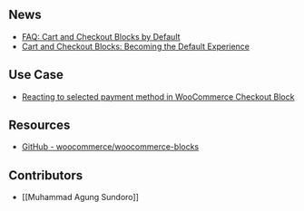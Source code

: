 ## News
- [FAQ: Cart and Checkout Blocks by Default](https://developer.woocommerce.com/2023/11/06/faq-extending-cart-and-checkout-blocks/)
- [Cart and Checkout Blocks: Becoming the Default Experience](https://developer.woocommerce.com/2023/08/18/cart-and-checkout-blocks-becoming-the-default-experience/)

## Use Case
- [Reacting to selected payment method in WooCommerce Checkout Block](https://nadir.blog/2024/07/02/reacting-to-selected-payment-method-in-woocommerce-checkout-block/)

## Resources
- [GitHub - woocommerce/woocommerce-blocks](https://github.com/woocommerce/woocommerce-blocks)

## Contributors
- [[Muhammad Agung Sundoro]]